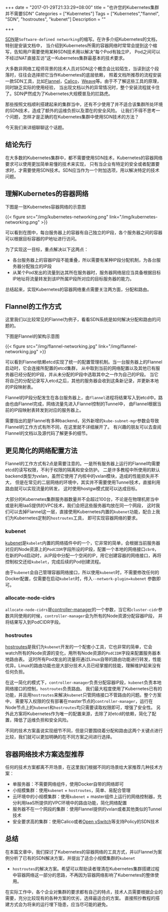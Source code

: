 +++
date = "2017-01-29T21:33:29+08:00"
title = "也许您的Kubernetes集群并不需要SDN"
Categories = ["Kubernetes"]
Tags = ["Kubernetes","flannel", "SDN", "hostroutes", "kubenet"]
Description = ""

+++

[SDN]是`Software-defined networking`的缩写。在许多介绍Kubernetes的文档，特别是安装文档中，
当介绍到Kubernetes所需的容器网络时常常会提到这个缩写，告知用户需要使用某种SDN技术用以解决“每个Pod有独立IP，
Pod之间可以不经过NAT直接互访”这一Kubernetes集群最基本的技术要求。

大多数非网络工程师背景的技术人员对SDN这个概念会比较陌生，当读到这个段落时，往往会选择把它当作Kubernetes的底层依赖，
照着文档所推荐的流程安装一款SDN工具，比如[Flannel]，[Calico]，[Weave]等。由于不了解这些工具的原理，同时缺乏实际的使用经验，
当出现文档以外的异常情况时，整个安装流程就卡住了。SDN俨然成为了Kubernetes大规模普及的拦路虎。

那些按照文档顺利搭建起来的集群当中，还有不少使用了并不适合该集群所处环境的SDN技术，造成了额外的运维负担以及潜在的安全风险。
让我们不得不思考一个问题，怎样才是正确的在Kubernetes集群中使用SDN技术的方法？

今天我们来详细聊聊这个话题。

## 结论先行

在大多数的Kubernetes集群中，都不需要使用SDN技术，Kubernetes的容器网络要求可以使用更加简单易懂的技术来实现，
只有当企业有特定的安全或者配置要求时，才需要使用SDN技术。SDN应当作为一个附加选项，用以解决特定的技术问题。

## 理解Kubernetes的容器网络

下图是一张Kubernetes容器网络的示意图

{{< figure src="/img/kubernetes-networking.png" link="/img/kubernetes-networking.png" >}}

可以看到在图中，每台服务器上的容器有自己独立的IP段，各个服务器之间的容器可以根据目标容器的IP地址进行访问。

为了实现这一目标，重点解决以下这两点：

 - 各台服务器上的容器IP段不能重叠，所以需要有某种IP段分配机制，为各台服务器分配独立的IP段
 - 从某个Pod发出的流量到达其所在服务器时，服务器网络层应当具备根据目标IP地址将流量转发到该IP所属IP段所对应的目标服务器的能力。

总结起来，实现Kubernetes的容器网络重点需要关注两方面，分配和路由。

## Flannel的工作方式

这里我们以比较常见的Flannel为例子，看看SDN系统是如何解决分配和路由的问题的。

下图是Flannel的架构示意图

{{< figure src="/img/flannel-networking.jpg" link="/img/flannel-networking.jpg" >}}

可以看到Flannel依赖etcd实现了统一的配置管理机制。当一台服务器上的Flannel启动时，它会连接所配置的etcd集群，
从中取到当前的网络配置以及其他已有服务器已经分配的IP段，并从未分配的IP段中选取其中之一作为自己的IP段。
当它将自己的分配记录写入etcd之后，其他的服务器会收到这条新记录，并更新本地的IP段映射表。

Flannel的IP段分配发生在各台服务器上，由`flannel`进程将结果写入到etcd中。路由也由Flannel完成，网络流量先进入Flannel控制的Tunnel中，
由Flannel根据当前的IP段映射表转发到对应的服务器上。

需要指出的是Flannel有多种backend，另外新增的`kube-subnet-mgr`参数会导致Flannel的工作方式有所不同，在这里就不详细展开了。
有兴趣的朋友可以去查阅Flannel的文档以及源代码了解更多的细节。

## 更见简化的网络配置方法

Flannel的工作方式有2点是需要注意的。一是所有服务器上运行的Flannel均需要etcd的读写权限，不利于权限的隔离和安全防护。
二是许多教程中所使用的默认backend类型为vxlan，虽然它使用了内核中的vxlan模块，造成的性能损失并不大，
但是在常见的二层网络的环境中，其实并不需要使用Tunnel技术，直接利用路由就可以实现流量的转发，
这时使用hostgw模式就可以达成目标。

大部分的Kubernetes集群服务器数量并不会超过100台，不论是在物理机房当中或是利用IaaS提供的VPC技术，我们会把这些服务器均放在同一个网段，
这时我们可以去掉Flannel这一层，直接使用Kubernetes内置的`kubenet`功能，配合上我们为Kubernetes定制的`hostroutes`工具，
即可实现容器网络的要求。

### kubenet

[kubenet]是`kubelet`内置的网络插件中的一个，它非常的简单，会根据当前服务器对应的Node资源上的`PodCIDR`字段所设的IP段，配置一个本地的网络接口`cbr0`，
在新的Pod启动时，从IP段中分配一个空闲的IP，用它创建容器的网络接口，再将控制权交还给`kubelet`，完成后续的Pod创建流程。

由于`kubenet`会自己管理容器网络接口，所以使用`kubenet`时，不需要修改任何的Docker配置，仅需要在启动`kubelet`时，传入`--network-plugin=kubenet`
参数即可。

### allocate-node-cidrs

`allocate-node-cidrs`是[controller-manager]的一个参数，当它和`cluster-cidr`参数共同使用的时候，`controller-manager`会为所有的Node资源分配容器IP段，
并将结果写入到PodCIDR字段。

### hostroutes

[hostroutes]是我们为`kubenet`开发的一个配套小工具，它也非常的简单，它会watch所有的Node资源的变化，用所有Node资源的`PodCIDR`字段来配置服务器本地路由表。
这时所有Pod发出的流量将通过Linux自带的路由功能进行转发，性能优异。Linux的路由功能也是大部分技术人员已经掌握的技能，理解维护起来没有任何负担。

在这一简化的模式下，`controller-manager`负责分配容器IP段，`kubenet`负责本地网络接口的控制，`hostroutes`负责路由。
我们最大程度使用了Kubernetes已有的功能，并且用`hostroutes`来解决`kubenet`只管网络接口不管路由的问题。整个方案中，
需要写入权限的仅有部署在master节点的`controller-manager`，运行在Node节点上的`kubenet`和`hostroutes`均只需要读取权限即可，增强了安全性。
另外此方案将Kubernetes作为唯一的配置来源，去除了对etcd的依赖，简化了配置，降低了运维负担和安全风险。

不同的技术方案虽说实现细节不同，但是只要围绕着分配和路由这两个关键点进行比较，我们就可以更加明确的在不同方案之间进行选择。

## 容器网络技术方案选型推荐

任何的技术方案都离不开场景，在这里我们根据不同的场景给大家推荐几种技术方案：

 - 单服务器：不需要网络组件，使用Docker自带的网络即可
 - 小规模集群：使用`kubenet` + `hostroutes`，简单、易配合管理
 - 云环境中的小规模集群：使用`kubenet` + master组件上运行的网络控制器，充分利用IaaS所提供的VPC环境中的路由功能，简化网络配置
 - 服务器不在一个网段的集群：使用Flannel提供的vxlan或者其他类似的Tunnel技术
 - 安全要求高的集群：使用Calico或者[Open vSwitch]等支持Policy的SDN技术

## 总结

在本篇文章中，我们探讨了Kubernetes的容器网络的工具方式，并以Flannel为案例分析了已有的SDN解决方案，并提出了适合小规模集群的`kubenet`
+ `hostroutes`的解决方案。希望可以帮助读者理清在Kubernetes集群搭建过程中容器网络这一部分的思路，不再因为容器网络影响了Kubernetes的整体使用。

在实际工作中，各个企业对集群的要求都有自己的特点，技术人员需要根据企业的需要，充分比较现有的各种方案的优劣，选择最适合的方案。
直接照抄教程的搭建方式会为将来的运行埋下隐患，应当尽可能的避免。

[SDN]: https://en.wikipedia.org/wiki/Software-defined_networking
[Flannel]: https://github.com/coreos/flannel
[Calico]: https://www.projectcalico.org/
[Weave]: https://github.com/weaveworks/weave
[kubenet]: https://kubernetes.io/docs/admin/network-plugins/#kubenet
[controller-manager]: https://kubernetes.io/docs/admin/kube-controller-manager/
[hostroutes]: https://github.com/kubeup/hostroutes
[Open vSwitch]: http://openvswitch.org/
